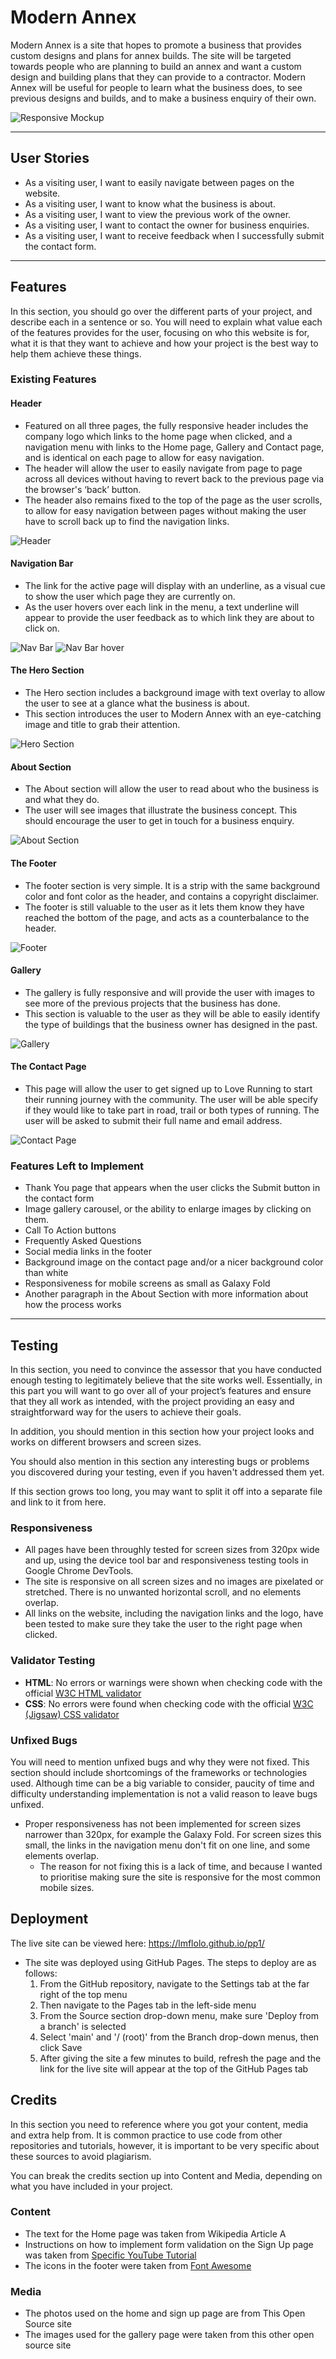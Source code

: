 # Modern Annex

Modern Annex is a site that hopes to promote a business that provides custom designs and plans for annex builds. The site will be targeted towards people who are planning to build an annex and want a custom design and building plans that they can provide to a contractor. Modern Annex will be useful for people to learn what the business does, to see previous designs and builds, and to make a business enquiry of their own.

![Responsive Mockup](https://github.com/lucyrush/readme-template/blob/master/media/love_running_mockup.png)

---------------
## User Stories

- As a visiting user, I want to easily navigate between pages on the website.
- As a visiting user, I want to know what the business is about.
- As a visiting user, I want to view the previous work of the owner.
- As a visiting user, I want to contact the owner for business enquiries.
- As a visiting user, I want to receive feedback when I successfully submit the contact form.

---------------
## Features 

In this section, you should go over the different parts of your project, and describe each in a sentence or so. You will need to explain what value each of the features provides for the user, focusing on who this website is for, what it is that they want to achieve and how your project is the best way to help them achieve these things.

### Existing Features

#### Header
- Featured on all three pages, the fully responsive header includes the company logo which links to the home page when clicked, and a navigation menu with links to the Home page, Gallery and Contact page, and is identical on each page to allow for easy navigation.
- The header will allow the user to easily navigate from page to page across all devices without having to revert back to the previous page via the browser's ‘back’ button.
- The header also remains fixed to the top of the page as the user scrolls, to allow for easy navigation between pages without making the user have to scroll back up to find the navigation links.

![Header](assets/images/readme-header.PNG)

#### Navigation Bar
- The link for the active page will display with an underline, as a visual cue to show the user which page they are currently on.
- As the user hovers over each link in the menu, a text underline will appear to provide the user feedback as to which link they are about to click on.

![Nav Bar](assets/images/readme-navbar.PNG)
![Nav Bar hover]()

#### The Hero Section
- The Hero section includes a background image with text overlay to allow the user to see at a glance what the business is about. 
- This section introduces the user to Modern Annex with an eye-catching image and title to grab their attention.

![Hero Section](assets/images/readme-hero-section.png)

#### About Section
  - The About section will allow the user to read about who the business is and what they do. 
  - The user will see images that illustrate the business concept. This should encourage the user to get in touch for a business enquiry. 

![About Section](assets/images/readme-about-section.png)

#### The Footer
  - The footer section is very simple. It is a strip with the same background color and font color as the header, and contains a copyright disclaimer. 
  - The footer is still valuable to the user as it lets them know they have reached the bottom of the page, and acts as a counterbalance to the header.

![Footer](assets/images/readme-footer.PNG)

#### Gallery

  - The gallery is fully responsive and will provide the user with images to see more of the previous projects that the business has done. 
  - This section is valuable to the user as they will be able to easily identify the type of buildings that the business owner has designed in the past. 

![Gallery](assets/images/readme-gallery.png)

#### The Contact Page

  - This page will allow the user to get signed up to Love Running to start their running journey with the community. The user will be able specify if they would like to take part in road, trail or both types of running. The user will be asked to submit their full name and email address. 

![Contact Page](assets/images/readme-contact.png)

### Features Left to Implement

- Thank You page that appears when the user clicks the Submit button in the contact form
- Image gallery carousel, or the ability to enlarge images by clicking on them.
- Call To Action buttons
- Frequently Asked Questions
- Social media links in the footer
- Background image on the contact page and/or a nicer background color than white
- Responsiveness for mobile screens as small as Galaxy Fold
- Another paragraph in the About Section with more information about how the process works

----

## Testing 

In this section, you need to convince the assessor that you have conducted enough testing to legitimately believe that the site works well. Essentially, in this part you will want to go over all of your project’s features and ensure that they all work as intended, with the project providing an easy and straightforward way for the users to achieve their goals.

In addition, you should mention in this section how your project looks and works on different browsers and screen sizes.

You should also mention in this section any interesting bugs or problems you discovered during your testing, even if you haven't addressed them yet.

If this section grows too long, you may want to split it off into a separate file and link to it from here.

### Responsiveness
- All pages have been throughly tested for screen sizes from 320px wide and up, using the device tool bar and responsiveness testing tools in Google Chrome DevTools.
- The site is responsive on all screen sizes and no images are pixelated or stretched. There is no unwanted horizontal scroll, and no elements overlap.
- All links on the website, including the navigation links and the logo, have been tested to make sure they take the user to the right page when clicked.

### Validator Testing 

- **HTML**: No errors or warnings were shown when checking code with the official [W3C HTML validator](https://validator.w3.org/)
- **CSS**: No errors were found when checking code with the official [W3C (Jigsaw) CSS validator](https://jigsaw.w3.org/css-validator/)

### Unfixed Bugs

You will need to mention unfixed bugs and why they were not fixed. This section should include shortcomings of the frameworks or technologies used. Although time can be a big variable to consider, paucity of time and difficulty understanding implementation is not a valid reason to leave bugs unfixed.

- Proper responsiveness has not been implemented for screen sizes narrower than 320px, for example the Galaxy Fold. For screen sizes this small, the links in the navigation menu don't fit on one line, and some elements overlap.
  - The reason for not fixing this is a lack of time, and because I wanted to prioritise making sure the site is responsive for the most common mobile sizes.

## Deployment 

The live site can be viewed here: https://lmflolo.github.io/pp1/

- The site was deployed using GitHub Pages. The steps to deploy are as follows: 
  1. From the GitHub repository, navigate to the Settings tab at the far right of the top menu
  2. Then navigate to the Pages tab in the left-side menu
  3. From the Source section drop-down menu, make sure 'Deploy from a branch' is selected
  4. Select 'main' and '/ (root)' from the Branch drop-down menus, then click Save
  5. After giving the site a few minutes to build, refresh the page and the link for the live site will appear at the top of the GitHub Pages tab

## Credits 

In this section you need to reference where you got your content, media and extra help from. It is common practice to use code from other repositories and tutorials, however, it is important to be very specific about these sources to avoid plagiarism. 

You can break the credits section up into Content and Media, depending on what you have included in your project. 

### Content 

- The text for the Home page was taken from Wikipedia Article A
- Instructions on how to implement form validation on the Sign Up page was taken from [Specific YouTube Tutorial](https://www.youtube.com/)
- The icons in the footer were taken from [Font Awesome](https://fontawesome.com/)

### Media

- The photos used on the home and sign up page are from This Open Source site
- The images used for the gallery page were taken from this other open source site